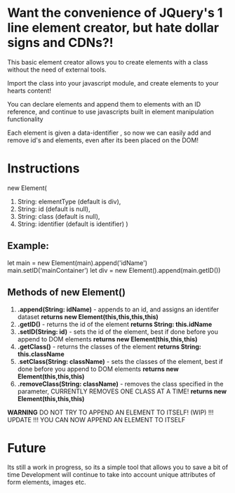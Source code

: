 # Want the convenience of JQuery's 1 line element creator, but hate dollar signs and CDNs?!

This basic element creator allows you to create elements with a class without the need of external tools.

Import the class into your javascript module, and create elements to your hearts content!

You can declare elements and append them to elements with an ID reference, and continue to use javascripts built in element manipulation functionality

Each element is given a data-identifier , so now we can easily add and remove id's and elements, even after its been placed on the DOM!

# Instructions

new Element(
1. String: elementType (default is div), 
2. String: id (default is null), 
3. String: class (default is null), 
4. String: identifier (default is identifier)
)

## Example: 
let main = new Element(main).append('idName')
main.setID('mainContainer')
let div = new Element().append(main.getID())

## Methods of new Element()
1. **.append(String: idName)** - appends to an id, and assigns an identifer dataset
**returns new Element(this,this,this,this)**
2. **.getID()** - returns the id of the element
**returns String: this.idName**
3. **.setID(String: id)** - sets the id of the element, best if done before you append to DOM elements
**returns new Element(this,this,this)** 
4. **.getClass()** - returns the classes of the element
**returns String: this.className**
5. .**setClass(String: className)** - sets the classes of the element, best if done before you append to DOM elements
**returns new Element(this,this,this)** 
6. **.removeClass(String: className)** - removes the class specified in the parameter, CURRENTLY REMOVES ONE CLASS AT A TIME!
**returns new Element(this,this,this)** 

**WARNING** 
DO NOT TRY TO APPEND AN ELEMENT TO ITSELF! (WIP)
!!! UPDATE !!!
YOU CAN NOW APPEND AN ELEMENT TO ITSELF

# Future

Its still a work in progress, so its a simple tool that allows you to save a bit of time 
Development will continue to take into account unique attributes of form elements, images etc.
